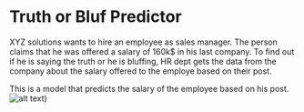 # Truth or Bluf Predictor
XYZ solutions wants to hire an employee as sales manager. The person claims that he was offered a salary of 160k$ in his last company. To find out if he is saying the truth or he is bluffing, HR dept gets the data from the company about the salary offered to the employe based on their post. 

This is a model that predicts the salary of the employee based on his post.
![alt text](/Result.graph.png?raw=true "Title"))
